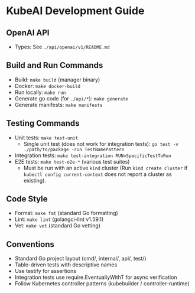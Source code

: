 # KubeAI Development Guide

## OpenAI API
- Types: See `./api/openai/v1/README.md`

## Build and Run Commands
- Build: `make build` (manager binary)
- Docker: `make docker-build`
- Run locally: `make run`
- Generate go code (for `./api/*`): `make generate`
- Generate manifests: `make manifests`

## Testing Commands
- Unit tests: `make test-unit`
  * Single unit test (does not work for integration tests): `go test -v ./path/to/package -run TestNamePattern`
- Integration tests: `make test-integration RUN=SpecificTestToRun`
- E2E tests: `make test-e2e-*` (various test suites)
  * Must be run with an active `kind` cluster (Run `kind create cluster` if `kubectl config current-context` does not report a cluster as existing).

## Code Style
- Format: `make fmt` (standard Go formatting)
- Lint: `make lint` (golangci-lint v1.59.1)
- Vet: `make vet` (standard Go vetting)

## Conventions
- Standard Go project layout (cmd/, internal/, api/, test/)
- Table-driven tests with descriptive names
- Use testify for assertions
- Integration tests use require.EventuallyWithT for async verification
- Follow Kubernetes controller patterns (kubebuilder / controller-runtime)